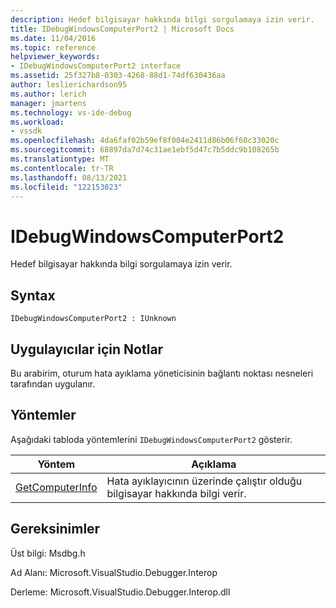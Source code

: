 ```yaml
---
description: Hedef bilgisayar hakkında bilgi sorgulamaya izin verir.
title: IDebugWindowsComputerPort2 | Microsoft Docs
ms.date: 11/04/2016
ms.topic: reference
helpviewer_keywords:
- IDebugWindowsComputerPort2 interface
ms.assetid: 25f327b8-0303-4268-88d1-74df630436aa
author: leslierichardson95
ms.author: lerich
manager: jmartens
ms.technology: vs-ide-debug
ms.workload:
- vssdk
ms.openlocfilehash: 4da6faf02b59ef8f004e2411d86b06f60c33020c
ms.sourcegitcommit: 68897da7d74c31ae1ebf5d47c7b5ddc9b108265b
ms.translationtype: MT
ms.contentlocale: tr-TR
ms.lasthandoff: 08/13/2021
ms.locfileid: "122153023"
---
```

# <a name="idebugwindowscomputerport2"></a>IDebugWindowsComputerPort2
Hedef bilgisayar hakkında bilgi sorgulamaya izin verir.

## <a name="syntax"></a>Syntax

```
IDebugWindowsComputerPort2 : IUnknown
```

## <a name="notes-for-implementers"></a>Uygulayıcılar için Notlar
 Bu arabirim, oturum hata ayıklama yöneticisinin bağlantı noktası nesneleri tarafından uygulanır.

## <a name="methods"></a>Yöntemler
 Aşağıdaki tabloda yöntemlerini `IDebugWindowsComputerPort2` gösterir.

|Yöntem|Açıklama|
|------------|-----------------|
|[GetComputerInfo](../../../extensibility/debugger/reference/idebugwindowscomputerport2-getcomputerinfo.md)|Hata ayıklayıcının üzerinde çalıştır olduğu bilgisayar hakkında bilgi verir.|

## <a name="requirements"></a>Gereksinimler
 Üst bilgi: Msdbg.h

 Ad Alanı: Microsoft.VisualStudio.Debugger.Interop

 Derleme: Microsoft.VisualStudio.Debugger.Interop.dll
